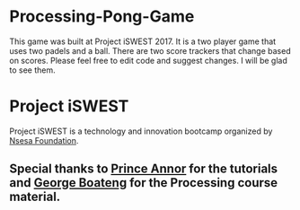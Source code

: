 # Processing-Pong-Game
This game was built at Project iSWEST 2017.
It is a two player game that uses two padels and a ball. There are two score trackers that change based on scores.
Please feel free to edit code and suggest changes.
I will be glad to see them.

# Project iSWEST
Project iSWEST is a technology and innovation bootcamp organized by [Nsesa Foundation](https://nsesafoundation.org/).

## Special thanks to [Prince Annor](https://github.com/PrinceSAnnor/) for the tutorials and [George Boateng](https://www.linkedin.com/in/georgegboateng/) for the Processing course material.

